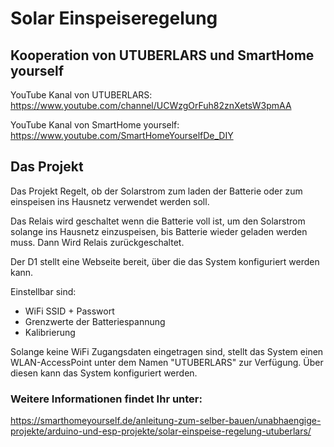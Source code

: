 # Solar Einspeiseregelung

## Kooperation von UTUBERLARS und SmartHome yourself

YouTube Kanal von UTUBERLARS: 
https://www.youtube.com/channel/UCWzgOrFuh82znXetsW3pmAA

YouTube Kanal von SmartHome yourself: 
https://www.youtube.com/SmartHomeYourselfDe_DIY

## Das Projekt
Das Projekt Regelt, ob der Solarstrom zum laden der Batterie oder zum einspeisen ins Hausnetz verwendet werden soll. 

Das Relais wird geschaltet wenn die Batterie voll ist, um den Solarstrom solange ins Hausnetz einzuspeisen, bis Batterie wieder geladen werden muss. Dann Wird Relais zurückgeschaltet. 

Der D1 stellt eine Webseite bereit, über die das System konfiguriert werden kann. 

Einstellbar sind:
- WiFi SSID + Passwort
- Grenzwerte der Batteriespannung
- Kalibrierung

Solange keine WiFi Zugangsdaten eingetragen sind, stellt das System einen WLAN-AccessPoint unter dem Namen "UTUBERLARS" zur Verfügung. 
Über diesen kann das System konfiguriert werden.


### Weitere Informationen findet Ihr unter: 
https://smarthomeyourself.de/anleitung-zum-selber-bauen/unabhaengige-projekte/arduino-und-esp-projekte/solar-einspeise-regelung-utuberlars/

